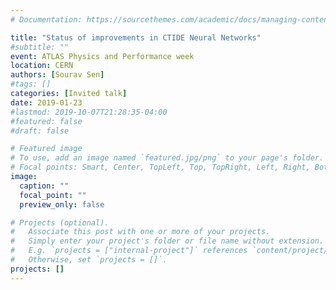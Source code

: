 ```yaml
---
# Documentation: https://sourcethemes.com/academic/docs/managing-content/

title: "Status of improvements in CTIDE Neural Networks"
#subtitle: ""
event: ATLAS Physics and Performance week
location: CERN
authors: [Sourav Sen]
#tags: []
categories: [Invited talk]
date: 2019-01-23
#lastmod: 2019-10-07T21:28:35-04:00
#featured: false
#draft: false

# Featured image
# To use, add an image named `featured.jpg/png` to your page's folder.
# Focal points: Smart, Center, TopLeft, Top, TopRight, Left, Right, BottomLeft, Bottom, BottomRight.
image:
  caption: ""
  focal_point: ""
  preview_only: false

# Projects (optional).
#   Associate this post with one or more of your projects.
#   Simply enter your project's folder or file name without extension.
#   E.g. `projects = ["internal-project"]` references `content/project/deep-learning/index.md`.
#   Otherwise, set `projects = []`.
projects: []
---
```


